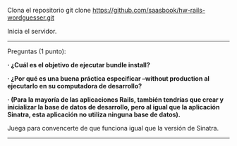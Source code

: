 Clona el repositorio git clone https://github.com/saasbook/hw-rails-wordguesser.git

Inicia el servidor.

***
Preguntas (1 punto):

**· ¿Cuál es el objetivo de ejecutar bundle install?**

**· ¿Por qué es una buena práctica especificar –without production al ejecutarlo en su computadora de desarrollo?**

**· (Para la mayoría de las aplicaciones Rails, también tendrías que crear y inicializar la base de datos de desarrollo, pero al igual que la aplicación Sinatra, esta aplicación no utiliza ninguna base de datos).**

Juega para convencerte de que funciona igual que la versión de Sinatra.
***
